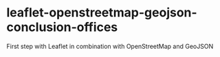 # leaflet-openstreetmap-geojson-conclusion-offices
First step with Leaflet in combination with OpenStreetMap and GeoJSON
